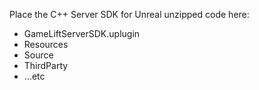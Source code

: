 
Place the C++ Server SDK for Unreal unzipped code here:
- GameLiftServerSDK.uplugin
- Resources
- Source
- ThirdParty
- ...etc